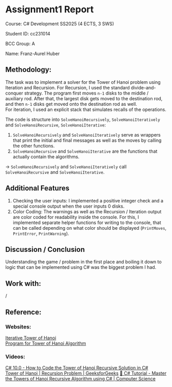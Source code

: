 
# Assignment1 Report

Course: C# Development SS2025 (4 ECTS, 3 SWS)

Student ID: cc231014

BCC Group: A

Name: Franz-Aurel Huber

## Methodology: 
The task was to implement a solver for the Tower of Hanoi problem using Iteration and Recursion. For Recursion, I used the standard divide-and-conquer strategy. The program first moves `n-1` disks to the middle / auxiliary rod. After that, the largest disk gets moved to the destination rod, and then `n-1` disks get moved onto the destination rod as well.  
For iteration, I used an explicit stack that simulates recalls of the operations.   

The code is structure into `SolveHanoiRecursively`, `SolveHanoiIteratively` and `SolveHanoiRecursive`, `SolveHanoiIterative`:

1. `SolveHanoiRecursively` and `SolveHanoiIteratively` serve as wrappers that print the initial and final messages as well as the moves by calling the other functions.
2. `SolveHanoiRecursive` and `SolveHanoiIterative` are the functions that actually contain the algorithms.

-> `SolveHanoiRecursively` and `SolveHanoiIteratively` call `SolveHanoiRecursive` and `SolveHanoiIterative`.

## Additional Features
1. Checking the user inputs: I implemented a positive integer check and a special console output when the user inputs 0 disks.
2. Color Coding: The warnings as well as the Recursion / Iteration output are color coded for readability inside the console. For this, I implemented separate helper functions for writing to the console, that can be called depending on what color should be displayed (`PrintMoves`, `PrintError`, `PrintWarning`).

## Discussion / Conclusion
Understanding the game / problem in the first place and boiling it down to logic that can be implemented using C# was the biggest problem I had.

## Work with: 
/

## Reference: 
### Websites:
[Iterative Tower of Hanoi](https://www.geeksforgeeks.org/iterative-tower-of-hanoi/)  
[Program for Tower of Hanoi Algorithm](https://www.geeksforgeeks.org/c-program-for-tower-of-hanoi/)  

### Videos:
[C# 10.0 - How to Code the Tower of Hanoi Recursive Solution in C#](https://www.youtube.com/watch?v=VhcY7ySH51g)  
[Tower of Hanoi | Recursion Problem | GeeksforGeeks](https://www.youtube.com/watch?v=YstLjLCGmgg&t=152s)
[🐐 C# Tutorial - Master the Towers of Hanoi Recursive Algorithm using C# | Computer Science](https://www.youtube.com/watch?v=TZPbMGRltpA)
